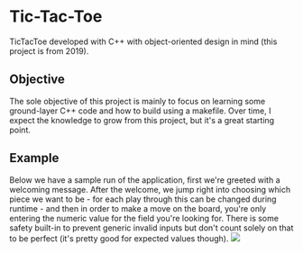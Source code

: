 # Tic-Tac-Toe
TicTacToe developed with C++ with object-oriented design in mind (this project is from 2019).

## Objective
The sole objective of this project is mainly to focus on learning some ground-layer C++ code and how to build using a makefile. Over time, I expect the knowledge to grow from this project, but it's a great starting point.

## Example
Below we have a sample run of the application, first we're greeted with a welcoming message. After the welcome, we jump right into choosing which piece we want to be - for each play through this can be changed during runtime - and then in order to make a move on the board, you're only entering the numeric value for the field you're looking for. There is some safety built-in to prevent generic invalid inputs but don't count solely on that to be perfect (it's pretty good for expected values though).
![](TicTacToe.png)
